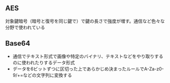 ## AES
対象鍵暗号（暗号と復号を同じ鍵で）で鍵の長さで強度が増す。通信など色々な分野で使われている

## Base64
- 通信でテキスト形式で画像や特定のバイナリ、テキストなどをやり取りするのに使われたりするデータ形式
- データを6ビットずつに区切った上であらかじめ決まったルールでA-Za-z0-9/+=などの文字列に変換する